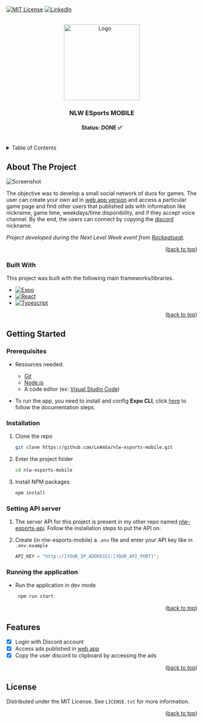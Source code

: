 
<a name="readme-top"></a>

[![MIT License][license-shield]][license-url] [![LinkedIn][linkedin-shield]][linkedin-url]

<!-- PROJECT LOGO -->
<br />
<div align="center">
  <a href="https://github.com/LeAmSa/nlw-esports-mobile">
    <img src="https://drive.google.com/uc?id=19N5TxkcIPzOLaFjMgkP0MFbITqKXenQ5" alt="Logo" width="200" >
  </a>

  <h3 align="center">NLW ESports MOBILE</h3>
  <h4 align="center">Status: DONE ✅ </h4>
  <div align="center">
  </div>
</div>

<br>

<!-- TABLE OF CONTENTS -->
<details>
  <summary>Table of Contents</summary>
  <ol>
    <li>
      <a href="#about-the-project">About The Project</a>
      <ul>
        <li><a href="#built-with">Built With</a></li>
      </ul>
    </li>
    <li>
      <a href="#getting-started">Getting Started</a>
      <ul>
        <li><a href="#prerequisites">Prerequisites</a></li>
        <li><a href="#installation">Installation</a></li>
        <li><a href="#settingapi">Setting API server</a></li>
        <li><a href="#running">Running the application</a></li>
      </ul>
    </li>
    <li><a href="#features">Features</a></li>
    <li><a href="#license">License</a></li>
  </ol>
</details>

<!-- ABOUT THE PROJECT -->

## About The Project

<a name="about-the-project"></a>

![Screenshot][screenshot]

The objective was to develop a small social network of duos for games. The user can create your own ad in [web app version](https://github.com/LeAmSa/nlw-esports-web) and access a particular game page and find other users that published ads with information like nickname, game time, weekdays/time disponibility, and if they accept voice channel. By the end, the users can connect by copying the [discord](https://discord.com/) nickname.

_Project developed during the Next Level Week event from [Rockeatseat](https://www.rocketseat.com.br/)._

<p align="right">(<a href="#readme-top">back to top</a>)</p>

### Built With

<a name="built-with"></a>

This project was built with the following main frameworks/libraries.

- [![Expo][expo-badge]][expo-url]
- [![React][react-native-badge]][react-native-url]
- [![Typescript][typescript-badge]][typescript-url]

<p align="right">(<a href="#readme-top">back to top</a>)</p>

<!-- GETTING STARTED -->

## Getting Started

<a name="getting-started"></a>

### Prerequisites

<a name="prerequisites"></a>

- Resources needed:
  - [Git][git-url]
  - [Node.js][nodejs-url]
  - A code editor (ex: [Visual Studio Code][vscode-url])
  
 - To run the app, you need to install and config **Expo CLI**, click [here](https://docs.expo.dev/get-started/installation/) to follow the documentation steps.

### Installation

<a name="installation"></a>

1. Clone the repo
   ```sh
   git clone https://github.com/LeAmSa/nlw-esports-mobile.git
   ```
2. Enter the project folder
   ```sh
   cd nlw-esports-mobile
   ```
3. Install NPM packages
   ```sh
   npm install
   ```

### Setting API server

<a name="settingapi"></a>

1. The server API for this project is present in my other repo named [nlw-esports-api](https://github.com/LeAmSa/nlw-esports-api). Follow the installation steps to put the API on.

2. Create (in nlw-esports-mobile) a `.env` file and enter your API key like in `.env.example`
   ```js
   API_KEY = "http://[YOUR_IP_ADDRESS]:[YOUR_API_PORT]";
   ```

### Running the application

<a name="running"></a>

- Run the application in dev mode
  ```sh
   npm run start
  ```

<p align="right">(<a href="#readme-top">back to top</a>)</p>

<!-- Features -->

## Features

<a name="features"></a>

- [x] Login with Discord account
- [x] Access ads published in [web app](https://github.com/LeAmSa/nlw-esports-web)
- [x] Copy the user discord to clipboard by accessing the ads

<p align="right">(<a href="#readme-top">back to top</a>)</p>

<!-- LICENSE -->

## License

<a name="license"></a>

Distributed under the MIT License. See `LICENSE.txt` for more information.

<p align="right">(<a href="#readme-top">back to top</a>)</p>



<!-- MARKDOWN LINKS & IMAGES -->
<!-- https://www.markdownguide.org/basic-syntax/#reference-style-links -->

[screenshot]: https://drive.google.com/uc?id=14mYk_puQMaL-TsmILx5NnlZkC6MTlP3E
[license-shield]: https://img.shields.io/github/license/LeAmSa/nlw-esports-web?style=for-the-badge
[license-url]: https://github.com/LeAmSa/nlw-esports-web/blob/main/LICENSE
[linkedin-shield]: https://img.shields.io/badge/-LinkedIn-black.svg?style=for-the-badge&logo=linkedin&colorB=555
[linkedin-url]: https://www.linkedin.com/in/leamsa
[git-url]: https://git-scm.com/
[nodejs-url]: https://nodejs.org/en/
[vscode-url]: https://code.visualstudio.com/
[expo-url]: https://expo.dev/
[expo-badge]: https://img.shields.io/badge/Expo-000020?style=for-the-badge&logo=expo&logoColor=white
[react-native-badge]: https://img.shields.io/badge/React%20Native-20232A?style=for-the-badge&logo=react&logoColor=61DAFB
[react-native-url]: https://reactnative.dev/
[typescript-badge]: https://img.shields.io/badge/Typescript-3178C6?style=for-the-badge&logo=typescript&logoColor=white
[typescript-url]: https://www.typescriptlang.org/
